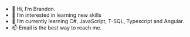 - 👋 Hi, I’m Brandon.
- 👀 I’m interested in learning new skills
- 🌱 I’m currently learning C#, JavaScript, T-SQL, Typescript and Angular.
- 📫 Email is the best way to reach me.
